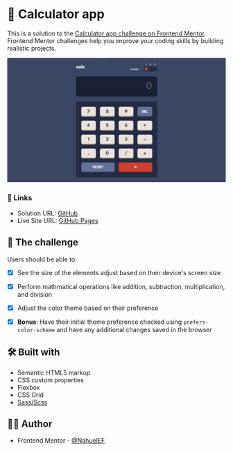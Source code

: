 # 🔢 Calculator app

This is a solution to the [Calculator app challenge on Frontend Mentor](https://www.frontendmentor.io/challenges/calculator-app-9lteq5N29). Frontend Mentor challenges help you improve your coding skills by building realistic projects.

![](./images/screenshot.jpg)

### 📌 Links

- Solution URL: [GitHub](https://github.com/NahuelEF/calculator-app.git)
- Live Site URL: [GitHub Pages](https://nahuelef.github.io/calculator-app/)

## 🎯 The challenge

Users should be able to:

- [x] See the size of the elements adjust based on their device's screen size
- [x] Perform mathmatical operations like addition, subtraction, multiplication, and division
- [x] Adjust the color theme based on their preference
- [x] **Bonus**: Have their initial theme preference checked using `prefers-color-scheme` and have any additional changes saved in the browser


## 🛠 Built with

- Semantic HTML5 markup
- CSS custom properties
- Flexbox
- CSS Grid
- [Sass/Scss](https://sass-lang.com/)

## 👨‍💻 Author

- Frontend Mentor - [@NahuelEF](https://www.frontendmentor.io/profile/NahuelEF)
